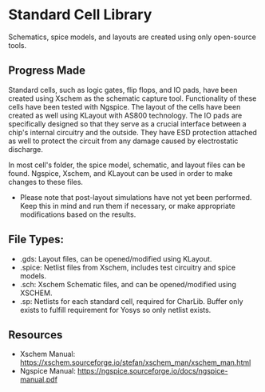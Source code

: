 # Standard Cell Library
Schematics, spice models, and layouts are created using only open-source tools. 

## Progress Made
Standard cells, such as logic gates, flip flops, and IO pads, have been created using Xschem as the schematic capture tool. Functionality of these cells have been tested with Ngspice. The layout of the cells have been created as well using KLayout with AS800 technology. The IO pads are specifically designed so that they serve as a crucial interface between a chip's internal circuitry and the outside. They have ESD protection attached as well to protect the circuit from any damage caused by electrostatic discharge. 

In most cell's folder, the spice model, schematic, and layout files can be found. Ngspice, Xschem, and KLayout can be used in order to make changes to these files.

* Please note that post-layout simulations have not yet been performed. Keep this in mind and run them if necessary, or make appropriate modifications based on the results.

## File Types:
- .gds: Layout files, can be opened/modified using KLayout.
- .spice: Netlist files from Xschem, includes test circuitry and spice models. 
- .sch: Xschem Schematic files, and can be opened/modified using XSCHEM.
- .sp: Netlists for each standard cell, required for CharLib. Buffer only exists to fulfill requirement for Yosys so only netlist exists.

## Resources
- Xschem Manual: https://xschem.sourceforge.io/stefan/xschem_man/xschem_man.html
- Ngspice Manual: https://ngspice.sourceforge.io/docs/ngspice-manual.pdf

